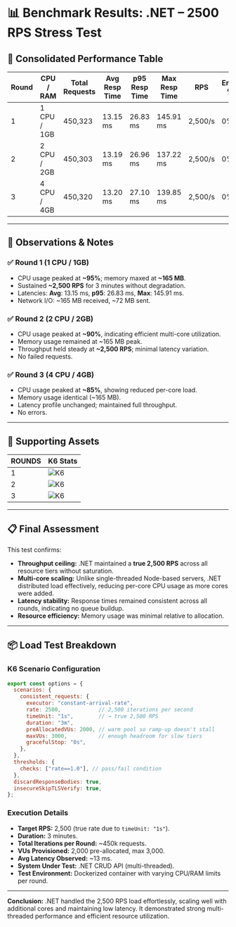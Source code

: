 # 📊 Benchmark Results: .NET – 2500 RPS Stress Test

## 🧪 Consolidated Performance Table

| Round | CPU / RAM   | Total Requests | Avg Resp Time | p95 Resp Time | Max Resp Time | RPS     | Error % | CPU Max | Mem Max  |
|-------|-------------|---------------|---------------|---------------|---------------|---------|---------|---------|----------|
| 1     | 1 CPU / 1GB | 450,323       | 13.15 ms      | 26.83 ms      | 145.91 ms     | 2,500/s | 0%      | ~95%    | ~165 MB  |
| 2     | 2 CPU / 2GB | 450,303       | 13.19 ms      | 26.96 ms      | 137.22 ms     | 2,500/s | 0%      | ~90%    | ~165 MB  |
| 3     | 4 CPU / 4GB | 450,320       | 13.20 ms      | 27.10 ms      | 139.85 ms     | 2,500/s | 0%      | ~85%    | ~165 MB  |

---

## 🧠 Observations & Notes

### ✅ Round 1 (1 CPU / 1GB)
- CPU usage peaked at **~95%**; memory maxed at **~165 MB**.
- Sustained **~2,500 RPS** for 3 minutes without degradation.
- Latencies: **Avg**: 13.15 ms, **p95**: 26.83 ms, **Max**: 145.91 ms.
- Network I/O: ~165 MB received, ~72 MB sent.

### ✅ Round 2 (2 CPU / 2GB)
- CPU usage peaked at **~90%**, indicating efficient multi-core utilization.
- Memory usage remained at ~165 MB peak.
- Throughput held steady at **~2,500 RPS**; minimal latency variation.
- No failed requests.

### ✅ Round 3 (4 CPU / 4GB)
- CPU usage peaked at **~85%**, showing reduced per-core load.
- Memory usage identical (~165 MB).
- Latency profile unchanged; maintained full throughput.
- No errors.

---

## 🔧 Supporting Assets

| ROUNDS | K6 Stats      |
|--------|---------------|
| 1      | ![K6](sandbox:/mnt/data/503fb62a-8e86-463a-80ba-174795d2e761.png) |
| 2      | ![K6](sandbox:/mnt/data/0676d5d4-dc54-41a8-badb-21e32beeb502.png) |
| 3      | ![K6](sandbox:/mnt/data/782b0be7-40d7-4e3d-bb01-f93862c61eba.png) |

---

## 📋 Final Assessment

This test confirms:

- **Throughput ceiling:** .NET maintained a **true 2,500 RPS** across all resource tiers without saturation.
- **Multi-core scaling:** Unlike single-threaded Node-based servers, .NET distributed load effectively, reducing per-core CPU usage as more cores were added.
- **Latency stability:** Response times remained consistent across all rounds, indicating no queue buildup.
- **Resource efficiency:** Memory usage was minimal relative to allocation.

---

## 📦 Load Test Breakdown

### **K6 Scenario Configuration**
```javascript
export const options = {
  scenarios: {
    consistent_requests: {
      executor: "constant-arrival-rate",
      rate: 2500,            // 2,500 iterations per second
      timeUnit: "1s",        // → true 2,500 RPS
      duration: "3m",
      preAllocatedVUs: 2000, // warm pool so ramp-up doesn't stall
      maxVUs: 3000,          // enough headroom for slow tiers
      gracefulStop: "0s",
    },
  },
  thresholds: {
    checks: ["rate==1.0"], // pass/fail condition
  },
  discardResponseBodies: true,
  insecureSkipTLSVerify: true,
};
```

### **Execution Details**
- **Target RPS:** 2,500 (true rate due to `timeUnit: "1s"`).
- **Duration:** 3 minutes.
- **Total Iterations per Round:** ~450k requests.
- **VUs Provisioned:** 2,000 pre-allocated, max 3,000.
- **Avg Latency Observed:** ~13 ms.
- **System Under Test:** .NET CRUD API (multi-threaded).
- **Test Environment:** Dockerized container with varying CPU/RAM limits per round.

---

**Conclusion:** .NET handled the 2,500 RPS load effortlessly, scaling well with additional cores and maintaining low latency. It demonstrated strong multi-threaded performance and efficient resource utilization.

